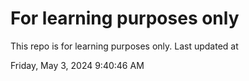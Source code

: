 # For learning purposes only
This repo is for learning purposes only.
Last updated at

Friday, May 3, 2024 9:40:46 AM

